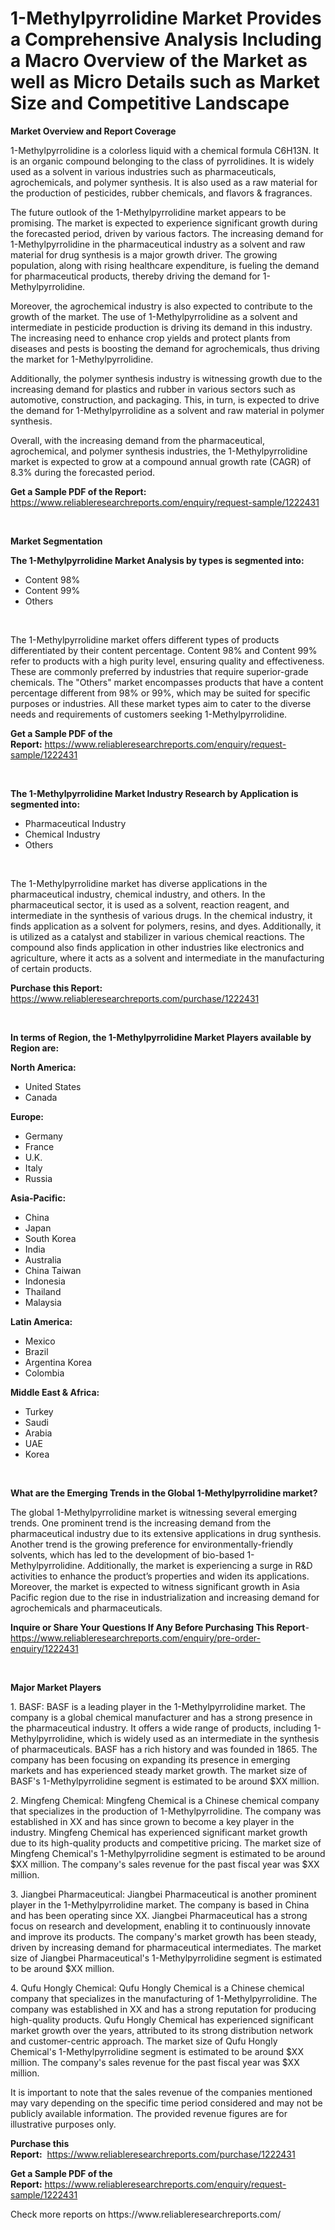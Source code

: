 <p><h1>1-Methylpyrrolidine Market Provides a Comprehensive Analysis Including a Macro Overview of the Market as well as Micro Details such as Market Size and Competitive Landscape</h1></p><p><strong>Market Overview and Report Coverage</strong></p>
<p><p>1-Methylpyrrolidine is a colorless liquid with a chemical formula C6H13N. It is an organic compound belonging to the class of pyrrolidines. It is widely used as a solvent in various industries such as pharmaceuticals, agrochemicals, and polymer synthesis. It is also used as a raw material for the production of pesticides, rubber chemicals, and flavors & fragrances.</p><p>The future outlook of the 1-Methylpyrrolidine market appears to be promising. The market is expected to experience significant growth during the forecasted period, driven by various factors. The increasing demand for 1-Methylpyrrolidine in the pharmaceutical industry as a solvent and raw material for drug synthesis is a major growth driver. The growing population, along with rising healthcare expenditure, is fueling the demand for pharmaceutical products, thereby driving the demand for 1-Methylpyrrolidine.</p><p>Moreover, the agrochemical industry is also expected to contribute to the growth of the market. The use of 1-Methylpyrrolidine as a solvent and intermediate in pesticide production is driving its demand in this industry. The increasing need to enhance crop yields and protect plants from diseases and pests is boosting the demand for agrochemicals, thus driving the market for 1-Methylpyrrolidine.</p><p>Additionally, the polymer synthesis industry is witnessing growth due to the increasing demand for plastics and rubber in various sectors such as automotive, construction, and packaging. This, in turn, is expected to drive the demand for 1-Methylpyrrolidine as a solvent and raw material in polymer synthesis.</p><p>Overall, with the increasing demand from the pharmaceutical, agrochemical, and polymer synthesis industries, the 1-Methylpyrrolidine market is expected to grow at a compound annual growth rate (CAGR) of 8.3% during the forecasted period.</p></p>
<p><strong>Get a Sample PDF of the Report:</strong> <a href="https://www.reliableresearchreports.com/enquiry/request-sample/1222431">https://www.reliableresearchreports.com/enquiry/request-sample/1222431</a></p>
<p>&nbsp;</p>
<p><strong>Market Segmentation</strong></p>
<p><strong>The 1-Methylpyrrolidine Market Analysis by types is segmented into:</strong></p>
<p><ul><li>Content 98%</li><li>Content 99%</li><li>Others</li></ul></p>
<p>&nbsp;</p>
<p><p>The 1-Methylpyrrolidine market offers different types of products differentiated by their content percentage. Content 98% and Content 99% refer to products with a high purity level, ensuring quality and effectiveness. These are commonly preferred by industries that require superior-grade chemicals. The "Others" market encompasses products that have a content percentage different from 98% or 99%, which may be suited for specific purposes or industries. All these market types aim to cater to the diverse needs and requirements of customers seeking 1-Methylpyrrolidine.</p></p>
<p><strong>Get a Sample PDF of the Report:</strong>&nbsp;<a href="https://www.reliableresearchreports.com/enquiry/request-sample/1222431">https://www.reliableresearchreports.com/enquiry/request-sample/1222431</a></p>
<p>&nbsp;</p>
<p><strong>The 1-Methylpyrrolidine Market Industry Research by Application is segmented into:</strong></p>
<p><ul><li>Pharmaceutical Industry</li><li>Chemical Industry</li><li>Others</li></ul></p>
<p>&nbsp;</p>
<p><p>The 1-Methylpyrrolidine market has diverse applications in the pharmaceutical industry, chemical industry, and others. In the pharmaceutical sector, it is used as a solvent, reaction reagent, and intermediate in the synthesis of various drugs. In the chemical industry, it finds application as a solvent for polymers, resins, and dyes. Additionally, it is utilized as a catalyst and stabilizer in various chemical reactions. The compound also finds application in other industries like electronics and agriculture, where it acts as a solvent and intermediate in the manufacturing of certain products.</p></p>
<p><strong>Purchase this Report:</strong>&nbsp; <a href="https://www.reliableresearchreports.com/purchase/1222431">https://www.reliableresearchreports.com/purchase/1222431</a></p>
<p>&nbsp;</p>
<p><strong>In terms of Region, the 1-Methylpyrrolidine Market Players available by Region are:</strong></p>
<p>
    <p> <strong> North America: </strong>
        <ul>
            <li>United States</li>
            <li>Canada</li>
        </ul>
        </p> 
    <p> <strong> Europe: </strong>
        <ul>
            <li>Germany</li>
            <li>France</li>
            <li>U.K.</li>
            <li>Italy</li>
            <li>Russia</li>
        </ul>
        </p> 
    <p> <strong> Asia-Pacific: </strong>
        <ul>
            <li>China</li>
            <li>Japan</li>
            <li>South Korea</li>
            <li>India</li>
            <li>Australia</li>
            <li>China Taiwan</li>
            <li>Indonesia</li>
            <li>Thailand</li>
            <li>Malaysia</li>
        </ul>
        </p> 
    <p> <strong> Latin America: </strong>
        <ul>
            <li>Mexico</li>
            <li>Brazil</li>
            <li>Argentina Korea</li>
            <li>Colombia</li>
        </ul>
        </p> 
    <p> <strong> Middle East & Africa: </strong>
        <ul>
            <li>Turkey</li>
            <li>Saudi</li>
            <li>Arabia</li>
            <li>UAE</li>
            <li>Korea</li>
        </ul>
    </p>
    </p>
<p>&nbsp;</p>
<p><strong>What are the Emerging Trends in the Global 1-Methylpyrrolidine market?</strong></p>
<p><p>The global 1-Methylpyrrolidine market is witnessing several emerging trends. One prominent trend is the increasing demand from the pharmaceutical industry due to its extensive applications in drug synthesis. Another trend is the growing preference for environmentally-friendly solvents, which has led to the development of bio-based 1-Methylpyrrolidine. Additionally, the market is experiencing a surge in R&D activities to enhance the product’s properties and widen its applications. Moreover, the market is expected to witness significant growth in Asia Pacific region due to the rise in industrialization and increasing demand for agrochemicals and pharmaceuticals.</p></p>
<p><strong>Inquire or Share Your Questions If Any Before Purchasing This Report</strong>- <a href="https://www.reliableresearchreports.com/enquiry/pre-order-enquiry/1222431">https://www.reliableresearchreports.com/enquiry/pre-order-enquiry/1222431</a></p>
<p>&nbsp;</p>
<p><strong>Major Market Players</strong></p>
<p><p>1. BASF: BASF is a leading player in the 1-Methylpyrrolidine market. The company is a global chemical manufacturer and has a strong presence in the pharmaceutical industry. It offers a wide range of products, including 1-Methylpyrrolidine, which is widely used as an intermediate in the synthesis of pharmaceuticals. BASF has a rich history and was founded in 1865. The company has been focusing on expanding its presence in emerging markets and has experienced steady market growth. The market size of BASF's 1-Methylpyrrolidine segment is estimated to be around $XX million.</p><p>2. Mingfeng Chemical: Mingfeng Chemical is a Chinese chemical company that specializes in the production of 1-Methylpyrrolidine. The company was established in XX and has since grown to become a key player in the industry. Mingfeng Chemical has experienced significant market growth due to its high-quality products and competitive pricing. The market size of Mingfeng Chemical's 1-Methylpyrrolidine segment is estimated to be around $XX million. The company's sales revenue for the past fiscal year was $XX million.</p><p>3. Jiangbei Pharmaceutical: Jiangbei Pharmaceutical is another prominent player in the 1-Methylpyrrolidine market. The company is based in China and has been operating since XX. Jiangbei Pharmaceutical has a strong focus on research and development, enabling it to continuously innovate and improve its products. The company's market growth has been steady, driven by increasing demand for pharmaceutical intermediates. The market size of Jiangbei Pharmaceutical's 1-Methylpyrrolidine segment is estimated to be around $XX million.</p><p>4. Qufu Hongly Chemical: Qufu Hongly Chemical is a Chinese chemical company that specializes in the manufacturing of 1-Methylpyrrolidine. The company was established in XX and has a strong reputation for producing high-quality products. Qufu Hongly Chemical has experienced significant market growth over the years, attributed to its strong distribution network and customer-centric approach. The market size of Qufu Hongly Chemical's 1-Methylpyrrolidine segment is estimated to be around $XX million. The company's sales revenue for the past fiscal year was $XX million.</p><p>It is important to note that the sales revenue of the companies mentioned may vary depending on the specific time period considered and may not be publicly available information. The provided revenue figures are for illustrative purposes only.</p></p>
<p><strong>Purchase this Report:</strong>&nbsp;&nbsp;<a href="https://www.reliableresearchreports.com/purchase/1222431">https://www.reliableresearchreports.com/purchase/1222431</a></p>
<p></p>
<p><strong>Get a Sample PDF of the Report:</strong>&nbsp;<a href="https://www.reliableresearchreports.com/enquiry/request-sample/1222431">https://www.reliableresearchreports.com/enquiry/request-sample/1222431</a></p>
<p>Check more reports on https://www.reliableresearchreports.com/</p>